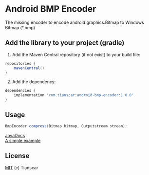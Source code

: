 # Android BMP Encoder
The missing encoder to encode android.graphics.Bitmap to Windows Bitmap (*.bmp)

## Add the library to your project (gradle)
1. Add the Maven Central repository (if not exist) to your build file:
```groovy
repositories {
    mavenCentral()
}
```

2. Add the dependency:
```groovy
dependencies {
    implementation 'com.tianscar:android-bmp-encoder:1.0.0'
}
```

## Usage
```java
BmpEncoder.compress(Bitmap bitmap, Outputstream stream);
```
[JavaDocs](https://docs.tianscar.com/android-bmp-encoder)  
[A simple example](library/src/androidTest/java/com/tianscar/bmpencoder/EncodeBmpInstrumentedTest.java)

## License
[MIT](/LICENSE) (c) Tianscar
